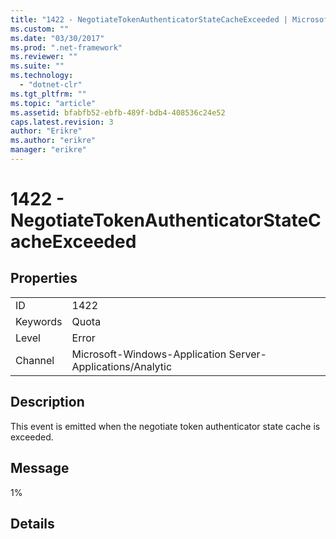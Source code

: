 ```yaml
---
title: "1422 - NegotiateTokenAuthenticatorStateCacheExceeded | Microsoft Docs"
ms.custom: ""
ms.date: "03/30/2017"
ms.prod: ".net-framework"
ms.reviewer: ""
ms.suite: ""
ms.technology: 
  - "dotnet-clr"
ms.tgt_pltfrm: ""
ms.topic: "article"
ms.assetid: bfabfb52-ebfb-489f-bdb4-408536c24e52
caps.latest.revision: 3
author: "Erikre"
ms.author: "erikre"
manager: "erikre"
---
```

# 1422 - NegotiateTokenAuthenticatorStateCacheExceeded
## Properties  
  
|||  
|-|-|  
|ID|1422|  
|Keywords|Quota|  
|Level|Error|  
|Channel|Microsoft-Windows-Application Server-Applications/Analytic|  
  
## Description  
 This event is emitted when the negotiate token authenticator state cache is exceeded.  
  
## Message  
 1%  
  
## Details